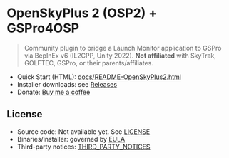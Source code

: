 # OpenSkyPlus 2 (OSP2) + GSPro4OSP

> Community plugin to bridge a Launch Monitor application to GSPro via BepInEx v6 (IL2CPP, Unity 2022).
> **Not affiliated** with SkyTrak, GOLFTEC, GSPro, or their parents/affiliates.

- Quick Start (HTML): [docs/README-OpenSkyPlus2.html](docs/README-OpenSkyPlus2.html)
- Installer downloads: see [Releases](../../releases)
- Donate: [Buy me a coffee](https://www.buymeacoffee.com/eksisle)

## License

- Source code: Not available yet. See [LICENSE](LICENSE)  
- Binaries/installer: governed by [EULA](EULA.txt)  
- Third-party notices: [THIRD_PARTY_NOTICES](THIRD_PARTY_NOTICES/)
